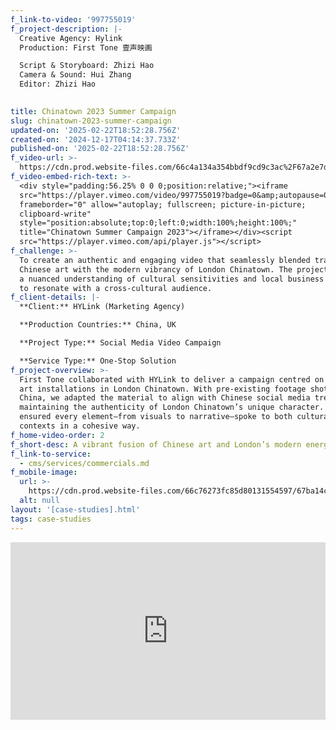 ```yaml
---
f_link-to-video: '997755019'
f_project-description: |-
  Creative Agency: Hylink  
  Production: First Tone 壹声映画

  Script & Storyboard: Zhizi Hao  
  Camera & Sound: Hui Zhang  
  Editor: Zhizi Hao

  ‍
title: Chinatown 2023 Summer Campaign
slug: chinatown-2023-summer-campaign
updated-on: '2025-02-22T18:52:28.756Z'
created-on: '2024-12-17T04:14:37.733Z'
published-on: '2025-02-22T18:52:28.756Z'
f_video-url: >-
  https://cdn.prod.website-files.com/66c4a134a354bbdf9cd9c3ac%2F67a2e7d633509650a29124cc_Chinatown-transcode.mp4
f_video-embed-rich-text: >-
  <div style="padding:56.25% 0 0 0;position:relative;"><iframe
  src="https://player.vimeo.com/video/997755019?badge=0&amp;autopause=0&amp;player_id=0&amp;app_id=58479"
  frameborder="0" allow="autoplay; fullscreen; picture-in-picture;
  clipboard-write"
  style="position:absolute;top:0;left:0;width:100%;height:100%;"
  title="Chinatown Summer Campaign 2023"></iframe></div><script
  src="https://player.vimeo.com/api/player.js"></script>
f_challenge: >-
  To create an authentic and engaging video that seamlessly blended traditional
  Chinese art with the modern vibrancy of London Chinatown. The project required
  a nuanced understanding of cultural sensitivities and local business dynamics
  to resonate with a cross-cultural audience.
f_client-details: |-
  **Client:** HYLink (Marketing Agency)

  **Production Countries:** China, UK

  **Project Type:** Social Media Video Campaign

  **Service Type:** One-Stop Solution
f_project-overview: >-
  First Tone collaborated with HYLink to deliver a campaign centred on parasol
  art installations in London Chinatown. With pre-existing footage shot in
  China, we adapted the material to align with Chinese social media trends while
  maintaining the authenticity of London Chinatown’s unique character. Our team
  ensured every element—from visuals to narrative—spoke to both cultural
  contexts in a cohesive way.
f_home-video-order: 2
f_short-desc: A vibrant fusion of Chinese art and London’s modern energy.
f_link-to-service:
  - cms/services/commercials.md
f_mobile-image:
  url: >-
    https://cdn.prod.website-files.com/66c76273fc85d80131554597/67ba14c332007415b4ae7635_Screenshot%202025-02-22%20at%2010.16.51.avif
  alt: null
layout: '[case-studies].html'
tags: case-studies
---
```


<div style="padding:56.25% 0 0 0;position:relative;"><iframe src="https://player.vimeo.com/video/997755019?badge=0&amp;autopause=0&amp;player\_id=0&amp;app\_id=58479" frameborder="0" allow="autoplay; fullscreen; picture-in-picture; clipboard-write" style="position:absolute;top:0;left:0;width:100%;height:100%;" title="Chinatown Summer Campaign 2023"></iframe></div><script src="https://player.vimeo.com/api/player.js"></script>
